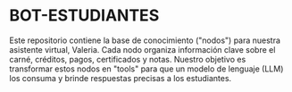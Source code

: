# BOT-ESTUDIANTES
Este repositorio contiene la base de conocimiento ("nodos") para nuestra asistente virtual, Valeria. Cada nodo organiza información clave sobre el carné, créditos, pagos, certificados y notas. Nuestro objetivo es transformar estos nodos en "tools" para que un modelo de lenguaje (LLM) los consuma y brinde respuestas precisas a los estudiantes.
